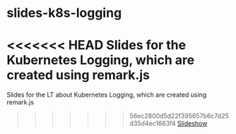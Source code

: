 # slides-k8s-logging
<<<<<<< HEAD
Slides for the Kubernetes Logging, which are created using remark.js  
=======
Slides for the LT about Kubernetes Logging, which are created using remark.js  
>>>>>>> 56ec2800d5d22f395657b6c7d25d35d4ec1663f4
[Slideshow](https://kyohei-m.github.io/slides-k8s-logging/)

